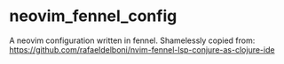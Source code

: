 # neovim_fennel_config

A neovim configuration written in fennel. Shamelessly copied
from:
https://github.com/rafaeldelboni/nvim-fennel-lsp-conjure-as-clojure-ide


